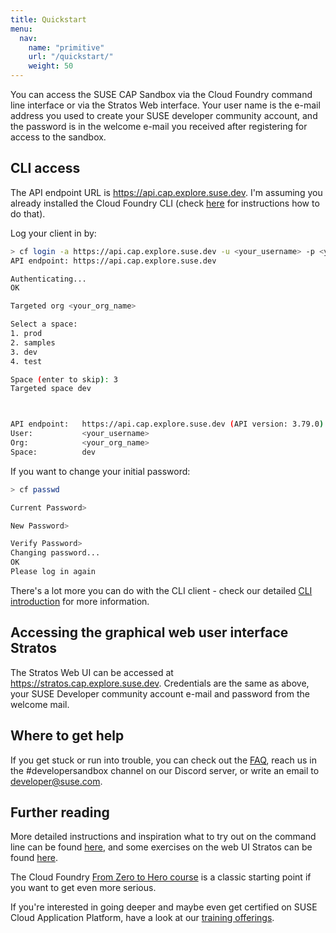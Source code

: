 ```yaml
---
title: Quickstart
menu:
  nav:
    name: "primitive"
    url: "/quickstart/"
    weight: 50
---
```


You can access the SUSE CAP Sandbox via the Cloud Foundry command line interface or via the Stratos Web interface. Your user name is the e-mail address you used to create your SUSE developer community account, and the password is in the welcome e-mail you received after registering for access to the sandbox. 

## CLI access

The API endpoint URL is https://api.cap.explore.suse.dev. I'm assuming you already installed the Cloud Foundry CLI (check [here](/cli/) for instructions how to do that). 

Log your client in by:
``` bash
> cf login -a https://api.cap.explore.suse.dev -u <your_username> -p <your_password>
API endpoint: https://api.cap.explore.suse.dev

Authenticating...
OK

Targeted org <your_org_name>

Select a space:
1. prod
2. samples
3. dev
4. test

Space (enter to skip): 3
Targeted space dev



API endpoint:   https://api.cap.explore.suse.dev (API version: 3.79.0)
User:           <your_username>
Org:            <your_org_name>
Space:          dev
```

If you want to change your initial password:
``` bash
> cf passwd

Current Password> 

New Password> 

Verify Password> 
Changing password...
OK
Please log in again
```

There's a lot more you can do with the CLI client - check our detailed [CLI introduction](/cli/) for more information. 

## Accessing the graphical web user interface Stratos

The Stratos Web UI can be accessed at https://stratos.cap.explore.suse.dev. Credentials are the same as above, your SUSE Developer community account e-mail and password from the welcome mail.  

## Where to get help

If you get stuck or run into trouble, you can check out the [FAQ](/faq/), reach us in the #developersandbox channel on our Discord server, or write an email to developer@suse.com.


## Further reading

More detailed instructions and inspiration what to try out on the command line can be found [here](/cli/), and some exercises on the web UI Stratos can be found [here](/stratos). 

The Cloud Foundry [From Zero to Hero course](https://www.cloudfoundry.org/trainings/cloud-foundry-beginners-zero-hero/) is a classic starting point if you want to get even more serious.  

If you're interested in going deeper and maybe even get certified on SUSE Cloud Application Platform, have a look at our [training offerings](https://training.suse.com/certification/fa-suse-cap/). 

